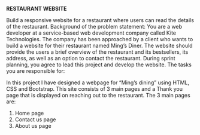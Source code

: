 **RESTAURANT WEBSITE**

Build a responsive website for a restaurant where users can read the details of the restaurant. Background of the problem statement: You are a web developer at a service-based web development company called Kite Technologies. The company has been approached by a client who wants to build a website for their restaurant named Ming’s Diner. The website should provide the users a brief overview of the restaurant and its bestsellers, its address, as well as an option to contact the restaurant. During sprint planning, you agree to lead this project and develop the website. The tasks you are responsible for:

In this project I have designed a webpage for “Ming’s dining” using HTML, CSS and Bootstrap. This site consists of 3 main pages and a Thank you page that is displayed on reaching out to the restaurant. The 3 main pages are:
1. Home page
2. Contact us page
3. About us page
